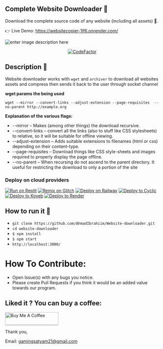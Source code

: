 ## Complete Website Downloader 💾
Download the complete source code of any website (including all assets) 🔨.

👉 Live Demo: https://websitecopier-1lf6.onrender.com/

![enter image description here](https://github.com/AhmadIbrahiim/Website-downloader/blob/master/public/Record.gif?raw=true)
<div align="center">

  <a href="">![CodeFactor](https://www.codefactor.io/repository/github/ahmadibrahiim/website-downloader/badge)</a>

</div>

## Description 📒
 Website downloader works with `wget` and `archiver` to download all websites assets and compress then sends it back to the user through socket channel
 
 **wget params the being used**
 
 `wget --mirror --convert-links --adjust-extension --page-requisites 
--no-parent http://example.org`

 **Explanation of the various flags:**

 - --mirror – Makes (among other things) the download recursive.
- --convert-links – convert all the links (also to stuff like CSS stylesheets) to relative, so it will be suitable for offline viewing.
- --adjust-extension – Adds suitable extensions to filenames (html or css) depending on their content-type.
- --page-requisites – Download things like CSS style-sheets and images required to properly display the page offline.
- --no-parent – When recursing do not ascend to the parent directory. It useful for restricting the download to only a portion of the site
### Deploy on cloud providers
[![Run on Replit](https://binbashbanana.github.io/deploy-buttons/buttons/remade/replit.svg)](https://replit.com/github/AhmadIbrahiim/Website-downloader)
[![Remix on Glitch](https://binbashbanana.github.io/deploy-buttons/buttons/remade/glitch.svg)](https://glitch.com/edit/#!/import/github/AhmadIbrahiim/Website-downloader)
[![Deploy on Railway](https://binbashbanana.github.io/deploy-buttons/buttons/remade/railway.svg)](https://railway.app/new/template?template=https://github.com/AhmadIbrahiim/Website-downloader)
[![Deploy to Cyclic](https://binbashbanana.github.io/deploy-buttons/buttons/remade/cyclic.svg)](https://app.cyclic.sh/api/app/deploy/AhmadIbrahiim/Website-downloader)
[![Deploy to Koyeb](https://binbashbanana.github.io/deploy-buttons/buttons/remade/koyeb.svg)](https://app.koyeb.com/deploy?type=git&repository=github.com/AhmadIbrahiim/Website-downloader&branch=main&name=Website-downloader)
[![Deploy to Render](https://binbashbanana.github.io/deploy-buttons/buttons/remade/render.svg)](https://render.com/deploy?repo=https://github.com/AhmadIbrahiim/Website-downloader)


## How to run it 🤔

- `git clone https://github.com/AhmadIbrahiim/Website-downloader.git`
- `cd website-downloader`
- `$ npm install`
- `$ npm start`
- `http://localhost:3000/`



# How To Contribute:
 - Open Issue(s) with any bugs you notice.
 - Please create Pull Requests if you think it would be an added value towards our program.

## Liked it ? You can buy a coffee:

<a href="https://www.buymeacoffee.com/SatyamSinghh" target="_blank"><img src="https://www.buymeacoffee.com/assets/img/custom_images/orange_img.png" alt="Buy Me A Coffee" style="height: 41px !important;width: 174px !important;box-shadow: 0px 3px 2px 0px rgba(190, 190, 190, 0.5) !important;-webkit-box-shadow: 0px 3px 2px 0px rgba(190, 190, 190, 0.5) !important;" ></a>

Thank you,

Email: gamingsatyam21@gmail.com


